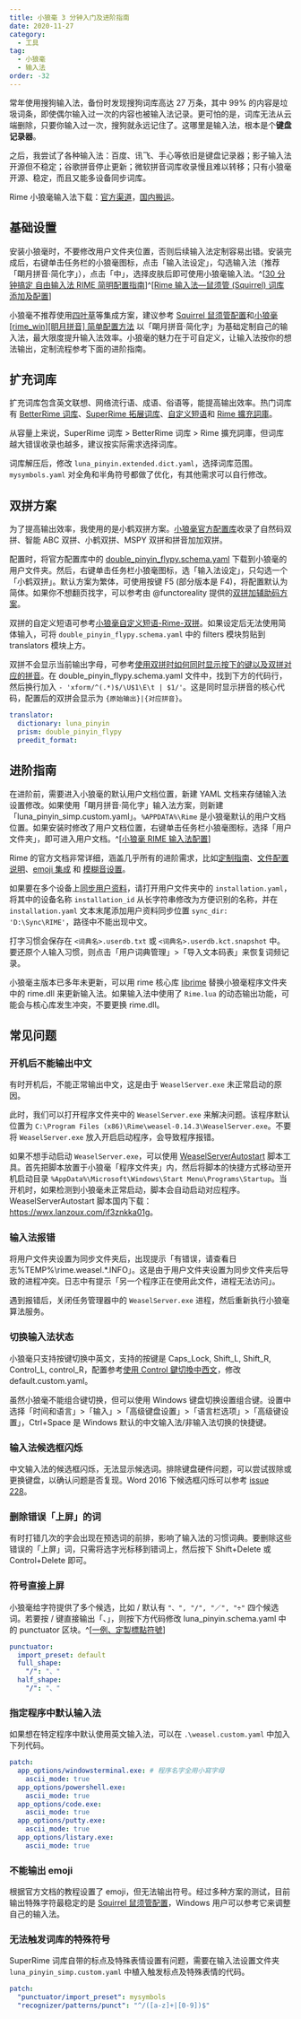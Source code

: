 ```yaml
---
title: 小狼毫 3 分钟入门及进阶指南
date: 2020-11-27
category:
  - 工具
tag:
  - 小狼毫
  - 输入法
order: -32
---
```


常年使用搜狗输入法，备份时发现搜狗词库高达 27 万条，其中 99% 的内容是垃圾词条，即使偶尔输入过一次的内容也被输入法记录。更可怕的是，词库无法从云端删除，只要你输入过一次，搜狗就永远记住了。这哪里是输入法，根本是个**键盘记录器**。

之后，我尝试了各种输入法：百度、讯飞、手心等依旧是键盘记录器；影子输入法开源但不稳定；谷歌拼音停止更新；微软拼音词库收录慢且难以转移；只有小狼毫开源、稳定，而且又能多设备同步词库。

Rime 小狼毫输入法下载：[官方渠道](https://github.com/rime/weasel/releases/download/0.15.0/weasel-0.15.0.0-installer.exe)，[国内搬运](https://wwva.lanzoum.com/iTAcP0ynxmfi)。

## 基础设置

安装小狼毫时，不要修改用户文件夹位置，否则后续输入法定制容易出错。安装完成后，右键单击任务栏的小狼毫图标，点击「输入法设定」，勾选输入法（推荐「朙月拼音·简化字」），点击「中」，选择皮肤后即可使用小狼毫输入法。^[[30 分钟搞定 自由输入法 RIME 简明配置指南](https://www.jianshu.com/p/296bba666604)]^[[Rime 输入法—鼠须管 (Squirrel) 词库添加及配置](https://www.jianshu.com/p/cffc0ea094a7)]

小狼毫不推荐使用[四叶草](https://github.com/fkxxyz/rime-cloverpinyin)等集成方案，建议参考 [Squirrel 鼠须管配置](https://github.com/ssnhd/rime)和[小狼毫 \[rime_win\]\[眀月拼音\] 简单配置方法](https://blog.csdn.net/qq_42204675/article/details/86422450) 以「朙月拼音·简化字」为基础定制自己的输入法，最大限度提升输入法效率。小狼毫的魅力在于可自定义，让输入法按你的想法输出，定制流程参考下面的进阶指南。

## 扩充词库

扩充词库包含英文联想、网络流行语、成语、俗语等，能提高输出效率。热门词库有 [BetterRime 词库](https://github.com/Chernfalin/better-rime-dict)、[SuperRime 拓展词库](https://github.com/Chernfalin/SuperRimeDict)、[自定义短语](https://gist.github.com/lotem/5440677)和 [Rime 擴充詞庫](https://github.com/rime-aca/dictionaries)。

从容量上来说，SuperRime 词库 > BetterRime 词库 > Rime 擴充詞庫，但词库越大错误收录也越多，建议按实际需求选择词库。

词库解压后，修改 `luna_pinyin.extended.dict.yaml`，选择词库范围。`mysymbols.yaml` 对全角和半角符号都做了优化，有其他需求可以自行修改。

## 双拼方案

为了提高输出效率，我使用的是小鹤双拼方案。[小狼毫官方配置库](https://github.com/rime/rime-double-pinyin)收录了自然码双拼、智能 ABC 双拼、小鹤双拼、MSPY 双拼和拼音加加双拼。

配置时，将官方配置库中的 [double_pinyin_flypy.schema.yaml](https://github.com/rime/rime-double-pinyin/blob/master/double_pinyin_flypy.schema.yaml) 下载到小狼毫的用户文件夹。然后，右键单击任务栏小狼毫图标，选「输入法设定」，只勾选一个「小鹤双拼」。默认方案为繁体，可使用按键 F5 (部分版本是 F4)，将配置默认为简体。如果你不想翻页找字，可以参考由 @functoreality 提供的[双拼加辅助码方案](https://github.com/functoreality/rime-flypy-zrmfast)。

双拼的自定义短语可参考[小狼毫自定义短语-Rime-双拼](https://blog.csdn.net/neninee/article/details/83692270)。如果设定后无法使用简体输入，可将 `double_pinyin_flypy.schema.yaml` 中的 filters 模块剪贴到 translators 模块上方。

双拼不会显示当前输出字母，可参考[使用双拼时如何同时显示按下的键以及双拼对应的拼音](https://github.com/rime/rime-double-pinyin/issues/6#issuecomment-754367706)。在 double_pinyin_flypy.schema.yaml 文件中，找到下方的代码行，然后换行加入 `- 'xform/^(.*)$/\U$1\E\t | $1/'`。这是同时显示拼音的核心代码，配置后的双拼会显示为 `{原始输出}|{对应拼音}`。

```yaml
translator:
  dictionary: luna_pinyin
  prism: double_pinyin_flypy
  preedit_format:
```

## 进阶指南

在进阶前，需要进入小狼毫的默认用户文档位置，新建 YAML 文档来存储输入法设置修改。如果使用「朙月拼音·简化字」输入法方案，则新建「luna_pinyin_simp.custom.yaml」。`%APPDATA%\Rime` 是小狼毫默认的用户文档位置。如果安装时修改了用户文档位置，右键单击任务栏小狼毫图标，选择「用户文件夹」，即可进入用户文档。^[[小狼毫 RIME 输入法配置](https://www.dazhuanlan.com/2019/10/06/5d995d43e4432/)]

Rime 的官方文档非常详细，涵盖几乎所有的进阶需求，比如[定制指南](https://github.com/rime/home/wiki/CustomizationGuide)、[文件配置说明](https://github.com/rime/home/wiki/RimeWithSchemata#rime-%E4%B8%AD%E7%9A%84%E6%95%B8%E6%93%9A%E6%96%87%E4%BB%B6%E5%88%86%E4%BD%88%E5%8F%8A%E4%BD%9C%E7%94%A8)、[emoji 集成](https://github.com/rime/rime-emoji) 和 [模糊音设置](https://github.com/rime/home/wiki/CustomizationGuide#%E6%A8%A1%E7%B3%8A%E9%9F%B3)。

如果要在多个设备上[同步用户资料](https://github.com/rime/home/wiki/UserGuide#%E5%90%8C%E6%AD%A5%E7%94%A8%E6%88%B6%E8%B3%87%E6%96%99)，请打开用户文件夹中的 `installation.yaml`，将其中的设备名称 `installation_id` 从长字符串修改为方便识别的名称，并在 `installation.yaml` 文本末尾添加用户资料同步位置 `sync_dir: 'D:\Sync\RIME'`，路径中不能出现中文。

打字习惯会保存在 `<词典名>.userdb.txt` 或 `<词典名>.userdb.kct.snapshot` 中。要还原个人输入习惯，则点击「用户词典管理」>「导入文本码表」来恢复词频记录。

小狼毫主版本已多年未更新，可以用 rime 核心库 [librime](https://github.com/rime/librime/releases) 替换小狼毫程序文件夹中的 rime.dll 来更新输入法。如果输入法中使用了 `Rime.lua` 的动态输出功能，可能会与核心库发生冲突，不要更换 rime.dll。

## 常见问题

### 开机后不能输出中文

有时开机后，不能正常输出中文，这是由于 `WeaselServer.exe` 未正常启动的原因。

此时，我们可以打开程序文件夹中的 `WeaselServer.exe` 来解决问题。该程序默认位置为 `C:\Program Files (x86)\Rime\weasel-0.14.3\WeaselServer.exe`。不要将 `WeaselServer.exe` 放入开启启动程序，会导致程序报错。

如果不想手动启动 `WeaselServer.exe`，可以使用 [WeaselServerAutostart](https://github.com/rockbenben/rime-WeaselServer) 脚本工具。首先把脚本放置于小狼毫「程序文件夹」内，然后将脚本的快捷方式移动至开机启动目录 `%AppData%\Microsoft\Windows\Start Menu\Programs\Startup`。当开机时，如果检测到小狼毫未正常启动，脚本会自动启动对应程序。WeaselServerAutostart 脚本国内下载：<https://wwx.lanzoux.com/if3znkka01g>。

### 输入法报错

将用户文件夹设置为同步文件夹后，出现提示「有错误，请查看日志%TEMP%\rime.weasel.\*.INFO」。这是由于用户文件夹设置为同步文件夹后导致的进程冲突。日志中有提示「另一个程序正在使用此文件，进程无法访问」。

遇到报错后，关闭任务管理器中的 `WeaselServer.exe` 进程，然后重新执行小狼毫算法服务。

### 切换输入法状态

小狼毫只支持按键切换中英文，支持的按键是 Caps_Lock, Shift_L, Shift_R, Control_L, control_R，配置参考[使用 Control 鍵切換中西文](https://gist.github.com/lotem/2981316)，修改 default.custom.yaml。

虽然小狼毫不能组合键切换，但可以使用 Windows 键盘切换设置组合键。设置中选择「时间和语言」>「输入」>「高级键盘设置」>「语言栏选项」>「高级键设置」，Ctrl+Space 是 Windows 默认的中文输入法/非输入法切换的快捷键。

### 输入法候选框闪烁

中文输入法的候选框闪烁，无法显示候选词。排除键盘硬件问题，可以尝试拔除或更换键盘，以确认问题是否复现。Word 2016 下候选框闪烁可以参考 [issue 228](https://github.com/rime/weasel/issues/228)。

### 删除错误「上屏」的词

有时打错几次的字会出现在预选词的前排，影响了输入法的习惯词典。要删除这些错误的「上屏」词，只需将选字光标移到错词上，然后按下 Shift+Delete 或 Control+Delete 即可。

### 符号直接上屏

小狼毫给字符提供了多个候选，比如 / 默认有 `"、", "/", "／", "÷"` 四个候选词。若要按 / 键直接输出「、」，则按下方代码修改 luna_pinyin.schema.yaml 中的 punctuator 区块。^[[一例、定製標點符號](https://github.com/rime/home/wiki/CustomizationGuide#%E4%B8%80%E4%BE%8B%E5%AE%9A%E8%A3%BD%E6%A8%99%E9%BB%9E%E7%AC%A6%E8%99%9F)]

```yaml
punctuator:
  import_preset: default
  full_shape:
    "/": "、"
  half_shape:
    "/": "、"
```

### 指定程序中默认输入法

如果想在特定程序中默认使用英文输入法，可以在 `.\weasel.custom.yaml` 中加入下列代码。

```yaml
patch:
  app_options/windowsterminal.exe: # 程序名字全用小寫字母
    ascii_mode: true
  app_options/powershell.exe:
    ascii_mode: true
  app_options/code.exe:
    ascii_mode: true
  app_options/putty.exe:
    ascii_mode: true
  app_options/listary.exe:
    ascii_mode: true
```

### 不能输出 emoji

根据官方文档的教程设置了 emoji，但无法输出符号。经过多种方案的测试，目前输出特殊字符最稳定的是 [Squirrel 鼠须管配置](https://github.com/ssnhd/rime)，Windows 用户可以参考它来调整自己的输入法。

### 无法触发词库的特殊符号

SuperRime 词库自带的标点及特殊表情设置有问题，需要在输入法设置文件夹 `luna_pinyin_simp.custom.yaml` 中植入触发标点及特殊表情的代码。

```yaml
patch:
  "punctuator/import_preset": mysymbols
  "recognizer/patterns/punct": "^/([a-z]+|[0-9])$"
```
